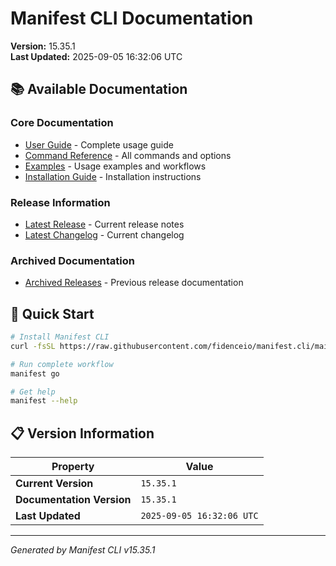 # Manifest CLI Documentation

**Version:** 15.35.1  
**Last Updated:** 2025-09-05 16:32:06 UTC

## 📚 Available Documentation

### Core Documentation
- [User Guide](USER_GUIDE.md) - Complete usage guide
- [Command Reference](COMMAND_REFERENCE.md) - All commands and options
- [Examples](EXAMPLES.md) - Usage examples and workflows
- [Installation Guide](INSTALLATION.md) - Installation instructions

### Release Information
- [Latest Release](RELEASE_v15.35.1.md) - Current release notes
- [Latest Changelog](CHANGELOG_v15.35.1.md) - Current changelog

### Archived Documentation
- [Archived Releases](zArchive/) - Previous release documentation

## 🚀 Quick Start

```bash
# Install Manifest CLI
curl -fsSL https://raw.githubusercontent.com/fidenceio/manifest.cli/main/install-cli.sh | bash

# Run complete workflow
manifest go

# Get help
manifest --help
```

## 📋 Version Information

| Property | Value |
|----------|-------|
| **Current Version** | `15.35.1` |
| **Documentation Version** | `15.35.1` |
| **Last Updated** | `2025-09-05 16:32:06 UTC` |

---
*Generated by Manifest CLI v15.35.1*
